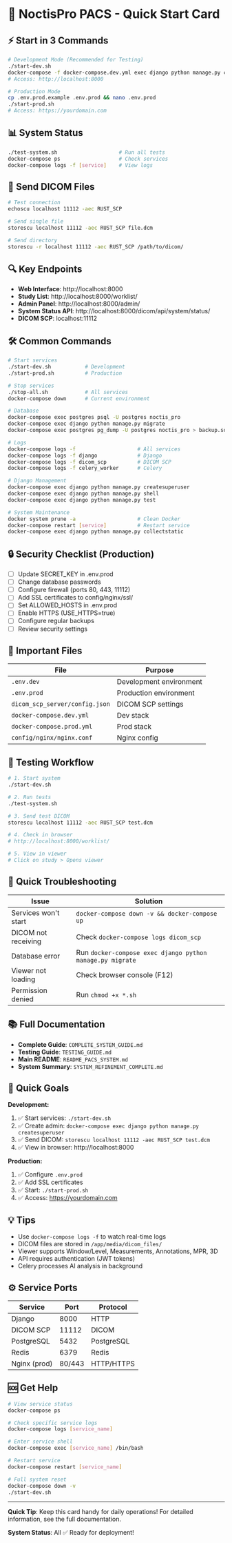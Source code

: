 # 🚀 NoctisPro PACS - Quick Start Card

## ⚡ Start in 3 Commands

```bash
# Development Mode (Recommended for Testing)
./start-dev.sh
docker-compose -f docker-compose.dev.yml exec django python manage.py createsuperuser
# Access: http://localhost:8000

# Production Mode
cp .env.prod.example .env.prod && nano .env.prod
./start-prod.sh
# Access: https://yourdomain.com
```

## 📊 System Status

```bash
./test-system.sh                    # Run all tests
docker-compose ps                   # Check services
docker-compose logs -f [service]    # View logs
```

## 🏥 Send DICOM Files

```bash
# Test connection
echoscu localhost 11112 -aec RUST_SCP

# Send single file
storescu localhost 11112 -aec RUST_SCP file.dcm

# Send directory
storescu -r localhost 11112 -aec RUST_SCP /path/to/dicom/
```

## 🔍 Key Endpoints

- **Web Interface**: http://localhost:8000
- **Study List**: http://localhost:8000/worklist/
- **Admin Panel**: http://localhost:8000/admin/
- **System Status API**: http://localhost:8000/dicom/api/system/status/
- **DICOM SCP**: localhost:11112

## 🛠️ Common Commands

```bash
# Start services
./start-dev.sh           # Development
./start-prod.sh          # Production

# Stop services
./stop-all.sh            # All services
docker-compose down      # Current environment

# Database
docker-compose exec postgres psql -U postgres noctis_pro
docker-compose exec django python manage.py migrate
docker-compose exec postgres pg_dump -U postgres noctis_pro > backup.sql

# Logs
docker-compose logs -f                    # All services
docker-compose logs -f django             # Django
docker-compose logs -f dicom_scp          # DICOM SCP
docker-compose logs -f celery_worker      # Celery

# Django Management
docker-compose exec django python manage.py createsuperuser
docker-compose exec django python manage.py shell
docker-compose exec django python manage.py test

# System Maintenance
docker system prune -a                    # Clean Docker
docker-compose restart [service]          # Restart service
docker-compose exec django python manage.py collectstatic
```

## 🔒 Security Checklist (Production)

- [ ] Update SECRET_KEY in .env.prod
- [ ] Change database passwords
- [ ] Configure firewall (ports 80, 443, 11112)
- [ ] Add SSL certificates to config/nginx/ssl/
- [ ] Set ALLOWED_HOSTS in .env.prod
- [ ] Enable HTTPS (USE_HTTPS=true)
- [ ] Configure regular backups
- [ ] Review security settings

## 📁 Important Files

| File | Purpose |
|------|---------|
| `.env.dev` | Development environment |
| `.env.prod` | Production environment |
| `dicom_scp_server/config.json` | DICOM SCP settings |
| `docker-compose.dev.yml` | Dev stack |
| `docker-compose.prod.yml` | Prod stack |
| `config/nginx/nginx.conf` | Nginx config |

## 🧪 Testing Workflow

```bash
# 1. Start system
./start-dev.sh

# 2. Run tests
./test-system.sh

# 3. Send test DICOM
storescu localhost 11112 -aec RUST_SCP test.dcm

# 4. Check in browser
# http://localhost:8000/worklist/

# 5. View in viewer
# Click on study > Opens viewer
```

## 🐛 Quick Troubleshooting

| Issue | Solution |
|-------|----------|
| Services won't start | `docker-compose down -v && docker-compose up` |
| DICOM not receiving | Check `docker-compose logs dicom_scp` |
| Database error | Run `docker-compose exec django python manage.py migrate` |
| Viewer not loading | Check browser console (F12) |
| Permission denied | Run `chmod +x *.sh` |

## 📚 Full Documentation

- **Complete Guide**: `COMPLETE_SYSTEM_GUIDE.md`
- **Testing Guide**: `TESTING_GUIDE.md`
- **Main README**: `README_PACS_SYSTEM.md`
- **System Summary**: `SYSTEM_REFINEMENT_COMPLETE.md`

## 🎯 Quick Goals

**Development:**
1. ✅ Start services: `./start-dev.sh`
2. ✅ Create admin: `docker-compose exec django python manage.py createsuperuser`
3. ✅ Send DICOM: `storescu localhost 11112 -aec RUST_SCP test.dcm`
4. ✅ View in browser: http://localhost:8000

**Production:**
1. ✅ Configure `.env.prod`
2. ✅ Add SSL certificates
3. ✅ Start: `./start-prod.sh`
4. ✅ Access: https://yourdomain.com

## 💡 Tips

- Use `docker-compose logs -f` to watch real-time logs
- DICOM files are stored in `/app/media/dicom_files/`
- Viewer supports Window/Level, Measurements, Annotations, MPR, 3D
- API requires authentication (JWT tokens)
- Celery processes AI analysis in background

## ⚙️ Service Ports

| Service | Port | Protocol |
|---------|------|----------|
| Django | 8000 | HTTP |
| DICOM SCP | 11112 | DICOM |
| PostgreSQL | 5432 | PostgreSQL |
| Redis | 6379 | Redis |
| Nginx (prod) | 80/443 | HTTP/HTTPS |

## 🆘 Get Help

```bash
# View service status
docker-compose ps

# Check specific service logs
docker-compose logs [service_name]

# Enter service shell
docker-compose exec [service_name] /bin/bash

# Restart service
docker-compose restart [service_name]

# Full system reset
docker-compose down -v
./start-dev.sh
```

---

**Quick Tip**: Keep this card handy for daily operations! For detailed information, see the full documentation.

**System Status**: All ✅ Ready for deployment!